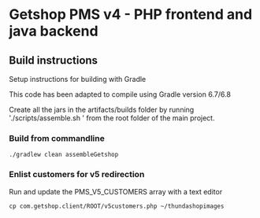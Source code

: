 # Getshop PMS v4  - PHP frontend and java backend

## Build instructions

Setup instructions for building with Gradle

This code has been adapted to compile using Gradle version 6.7/6.8

Create all the jars in the artifacts/builds folder by running './scripts/assemble.sh <version-name>' from the root folder of the main project.

### Build from commandline

`./gradlew clean assembleGetshop`

### Enlist customers for v5 redirection

Run and update the PMS_V5_CUSTOMERS array with a text editor

 `cp com.getshop.client/ROOT/v5customers.php ~/thundashopimages`
